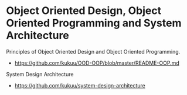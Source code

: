 # Object Oriented Design, Object Oriented Programming and System Architecture

Principles of Object Oriented Design and Object Oriented Programming.

- https://github.com/kukuu/OOD-OOP/blob/master/README-OOP.md

System Design Architecture

- https://github.com/kukuu/system-design-architecture
